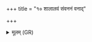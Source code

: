 +++
title = "१० शालालवं संवननं वनाद्"

+++
<details><summary>मूलम् (GR)</summary>

+++(PSK 20.61.11)+++शालालवं संवननं  
वनाद् वननम् आभृतम् ।  
येन गयो गन्धर्वो  
अप्सरसां समवानयत् ।  
तेनाहम् अमुं मयि वानयाम्य्  
आ मृत्योर् आ परावतः ॥
</details>